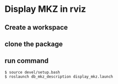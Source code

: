 # Display MKZ in rviz

## Create a workspace
## clone the package
## run command
```
$ source devel/setup.bash
$ roslaunch db_mkz_description display_mkz.launch
```
